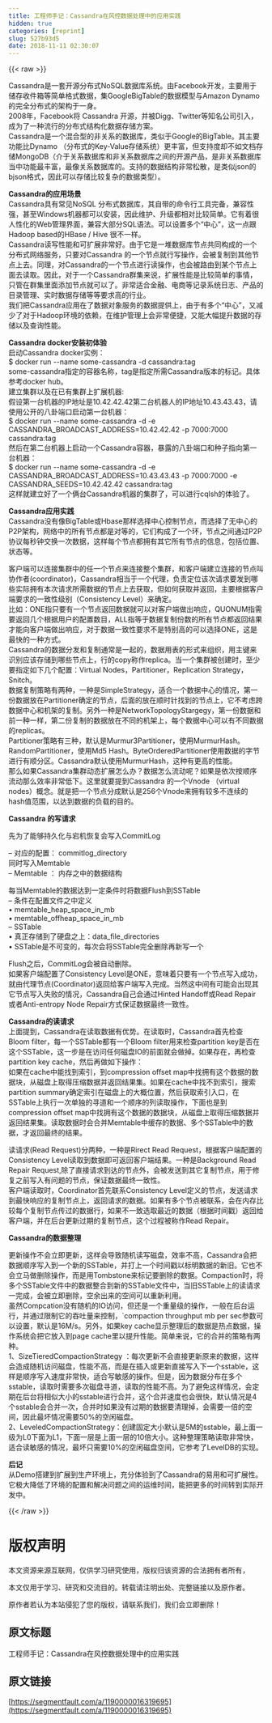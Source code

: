 ```yaml
---
title: 工程师手记：Cassandra在风控数据处理中的应用实践
hidden: true
categories: [reprint]
slug: 527b93d5
date: 2018-11-11 02:30:07
---
```


{{< raw >}}
<p>Cassandra&#x662F;&#x4E00;&#x5957;&#x5F00;&#x6E90;&#x5206;&#x5E03;&#x5F0F;NoSQL&#x6570;&#x636E;&#x5E93;&#x7CFB;&#x7EDF;&#x3002;&#x7531;Facebook&#x5F00;&#x53D1;&#xFF0C;&#x4E3B;&#x8981;&#x7528;&#x4E8E;&#x50A8;&#x5B58;&#x6536;&#x4EF6;&#x7BB1;&#x7B49;&#x7B80;&#x5355;&#x683C;&#x5F0F;&#x6570;&#x636E;&#xFF0C;&#x96C6;GoogleBigTable&#x7684;&#x6570;&#x636E;&#x6A21;&#x578B;&#x4E0E;Amazon Dynamo&#x7684;&#x5B8C;&#x5168;&#x5206;&#x5E03;&#x5F0F;&#x7684;&#x67B6;&#x6784;&#x4E8E;&#x4E00;&#x8EAB;&#x3002;<br>2008&#x5E74;&#xFF0C;Facebook&#x5C06; Cassandra &#x5F00;&#x6E90;&#xFF0C;&#x5E76;&#x88AB;Digg&#x3001;Twitter&#x7B49;&#x77E5;&#x540D;&#x516C;&#x53F8;&#x5F15;&#x5165;&#xFF0C;&#x6210;&#x4E3A;&#x4E86;&#x4E00;&#x79CD;&#x6D41;&#x884C;&#x7684;&#x5206;&#x5E03;&#x5F0F;&#x7ED3;&#x6784;&#x5316;&#x6570;&#x636E;&#x5B58;&#x50A8;&#x65B9;&#x6848;&#x3002;<br>Cassandra&#x662F;&#x4E00;&#x4E2A;&#x6DF7;&#x5408;&#x578B;&#x7684;&#x975E;&#x5173;&#x7CFB;&#x7684;&#x6570;&#x636E;&#x5E93;&#xFF0C;&#x7C7B;&#x4F3C;&#x4E8E;Google&#x7684;BigTable&#x3002;&#x5176;&#x4E3B;&#x8981;&#x529F;&#x80FD;&#x6BD4;Dynamo &#xFF08;&#x5206;&#x5E03;&#x5F0F;&#x7684;Key-Value&#x5B58;&#x50A8;&#x7CFB;&#x7EDF;&#xFF09;&#x66F4;&#x4E30;&#x5BCC;&#xFF0C;&#x4F46;&#x652F;&#x6301;&#x5EA6;&#x5374;&#x4E0D;&#x5982;&#x6587;&#x6863;&#x5B58;&#x50A8;MongoDB&#xFF08;&#x4ECB;&#x4E8E;&#x5173;&#x7CFB;&#x6570;&#x636E;&#x5E93;&#x548C;&#x975E;&#x5173;&#x7CFB;&#x6570;&#x636E;&#x5E93;&#x4E4B;&#x95F4;&#x7684;&#x5F00;&#x6E90;&#x4EA7;&#x54C1;&#xFF0C;&#x662F;&#x975E;&#x5173;&#x7CFB;&#x6570;&#x636E;&#x5E93;&#x5F53;&#x4E2D;&#x529F;&#x80FD;&#x6700;&#x4E30;&#x5BCC;&#xFF0C;&#x6700;&#x50CF;&#x5173;&#x7CFB;&#x6570;&#x636E;&#x5E93;&#x7684;&#x3002;&#x652F;&#x6301;&#x7684;&#x6570;&#x636E;&#x7ED3;&#x6784;&#x975E;&#x5E38;&#x677E;&#x6563;&#xFF0C;&#x662F;&#x7C7B;&#x4F3C;json&#x7684;bjson&#x683C;&#x5F0F;&#xFF0C;&#x56E0;&#x6B64;&#x53EF;&#x4EE5;&#x5B58;&#x50A8;&#x6BD4;&#x8F83;&#x590D;&#x6742;&#x7684;&#x6570;&#x636E;&#x7C7B;&#x578B;&#xFF09;&#x3002;</p><p><strong>Cassandra&#x7684;&#x5E94;&#x7528;&#x573A;&#x666F;</strong><br>Cassandra&#x5177;&#x6709;&#x5E38;&#x89C1;NoSQL &#x5206;&#x5E03;&#x5F0F;&#x6570;&#x636E;&#x5E93;&#xFF0C;&#x5176;&#x81EA;&#x5E26;&#x7684;&#x547D;&#x4EE4;&#x884C;&#x5DE5;&#x5177;&#x5B8C;&#x5907;&#xFF0C;&#x517C;&#x5BB9;&#x6027;&#x5F3A;&#xFF0C;&#x751A;&#x81F3;Windows&#x673A;&#x5668;&#x90FD;&#x53EF;&#x4EE5;&#x5B89;&#x88C5;&#xFF0C;&#x56E0;&#x6B64;&#x7EF4;&#x62A4;&#x3001;&#x5347;&#x7EA7;&#x90FD;&#x76F8;&#x5BF9;&#x6BD4;&#x8F83;&#x7B80;&#x5355;&#x3002;&#x5B83;&#x6709;&#x7740;&#x5F88;&#x4EBA;&#x6027;&#x5316;&#x7684;Web&#x7BA1;&#x7406;&#x754C;&#x9762;&#xFF0C;&#x517C;&#x5BB9;&#x5927;&#x90E8;&#x5206;SQL&#x8BED;&#x6CD5;&#x3002;&#x53EF;&#x4EE5;&#x8BBE;&#x7F6E;&#x591A;&#x4E2A;&#x201C;&#x4E2D;&#x5FC3;&#x201D;&#xFF0C;&#x8FD9;&#x4E00;&#x70B9;&#x8DDF;Hadoop based&#x7684;HBase / Hive &#x5F88;&#x4E0D;&#x4E00;&#x6837;&#x3002;<br>Cassandra&#x8BFB;&#x5199;&#x6027;&#x80FD;&#x548C;&#x53EF;&#x6269;&#x5C55;&#x975E;&#x5E38;&#x597D;&#x3002;&#x7531;&#x4E8E;&#x5B83;&#x662F;&#x4E00;&#x5806;&#x6570;&#x636E;&#x5E93;&#x8282;&#x70B9;&#x5171;&#x540C;&#x6784;&#x6210;&#x7684;&#x4E00;&#x4E2A;&#x5206;&#x5E03;&#x5F0F;&#x7F51;&#x7EDC;&#x670D;&#x52A1;&#xFF0C;&#x53EA;&#x8981;&#x5BF9;Cassandra &#x7684;&#x4E00;&#x4E2A;&#x8282;&#x70B9;&#x5C31;&#x884C;&#x5199;&#x64CD;&#x4F5C;&#xFF0C;&#x4F1A;&#x88AB;&#x590D;&#x5236;&#x5230;&#x5176;&#x4ED6;&#x8282;&#x70B9;&#x4E0A;&#x53BB;&#x3002;&#x540C;&#x7406;&#xFF0C;&#x5BF9;Cassandra&#x7684;&#x4E00;&#x4E2A;&#x8282;&#x70B9;&#x8FDB;&#x884C;&#x8BFB;&#x64CD;&#x4F5C;&#xFF0C;&#x4E5F;&#x4F1A;&#x88AB;&#x8DEF;&#x7531;&#x5230;&#x67D0;&#x4E2A;&#x8282;&#x70B9;&#x4E0A;&#x9762;&#x53BB;&#x8BFB;&#x53D6;&#x3002;&#x56E0;&#x6B64;&#xFF0C;&#x5BF9;&#x4E8E;&#x4E00;&#x4E2A;Cassandra&#x7FA4;&#x96C6;&#x6765;&#x8BF4;&#xFF0C;&#x6269;&#x5C55;&#x6027;&#x80FD;&#x662F;&#x6BD4;&#x8F83;&#x7B80;&#x5355;&#x7684;&#x4E8B;&#x60C5;&#xFF0C;&#x53EA;&#x7BA1;&#x5728;&#x7FA4;&#x96C6;&#x91CC;&#x9762;&#x6DFB;&#x52A0;&#x8282;&#x70B9;&#x5C31;&#x53EF;&#x4EE5;&#x4E86;&#x3002;&#x975E;&#x5E38;&#x9002;&#x5408;&#x91D1;&#x878D;&#x3001;&#x7535;&#x5546;&#x7B49;&#x8BB0;&#x5F55;&#x7CFB;&#x7EDF;&#x65E5;&#x5FD7;&#x3001;&#x4EA7;&#x54C1;&#x7684;&#x76EE;&#x5F55;&#x7BA1;&#x7406;&#x3001;&#x5B9E;&#x65F6;&#x6570;&#x636E;&#x5B58;&#x50A8;&#x7B49;&#x7B49;&#x8981;&#x6C42;&#x9AD8;&#x7684;&#x884C;&#x4E1A;&#x3002;<br>&#x6211;&#x4EEC;&#x628A;Cassandra&#x5E94;&#x7528;&#x5728;&#x4E86;&#x6570;&#x636E;&#x5BF9;&#x8C61;&#x670D;&#x52A1;&#x7684;&#x6570;&#x636E;&#x63D0;&#x4F9B;&#x4E0A;&#xFF0C;&#x7531;&#x4E8E;&#x6709;&#x591A;&#x4E2A;&#x201C;&#x4E2D;&#x5FC3;&#x201D;&#xFF0C;&#x53C8;&#x51CF;&#x5C11;&#x4E86;&#x5BF9;&#x4E8E;Hadoop&#x73AF;&#x5883;&#x7684;&#x4F9D;&#x8D56;&#xFF0C;&#x5728;&#x7EF4;&#x62A4;&#x7BA1;&#x7406;&#x4E0A;&#x4F1A;&#x975E;&#x5E38;&#x4FBF;&#x6377;&#xFF0C;&#x53C8;&#x80FD;&#x5927;&#x5E45;&#x63D0;&#x5347;&#x6570;&#x636E;&#x7684;&#x5B58;&#x50A8;&#x4EE5;&#x53CA;&#x67E5;&#x8BE2;&#x6027;&#x80FD;&#x3002;</p><p><strong>Cassandra docker&#x5B89;&#x88C5;&#x521D;&#x4F53;&#x9A8C;</strong><br>&#x542F;&#x52A8;Cassandra docker&#x5B9E;&#x4F8B;&#xFF1A;<br>$ docker run --name some-cassandra -d cassandra:tag<br>some-cassandra&#x6307;&#x5B9A;&#x7684;&#x5BB9;&#x5668;&#x540D;&#x79F0;&#xFF0C;tag&#x662F;&#x6307;&#x5B9A;&#x6240;&#x9700;Cassandra&#x7248;&#x672C;&#x7684;&#x6807;&#x8BB0;&#x3002;&#x5177;&#x4F53;&#x53C2;&#x8003;docker hub&#x3002;<br>&#x5EFA;&#x7ACB;&#x96C6;&#x7FA4;&#x4EE5;&#x53CA;&#x5728;&#x5DF2;&#x6709;&#x96C6;&#x7FA4;&#x4E0A;&#x6269;&#x5C55;&#x673A;&#x5668;:<br>&#x5047;&#x8BBE;&#x7B2C;&#x4E00;&#x53F0;&#x673A;&#x5668;&#x7684;IP&#x5730;&#x5740;&#x662F;10.42.42.42&#x7B2C;&#x4E8C;&#x53F0;&#x673A;&#x5668;&#x4EBA;&#x7684;IP&#x5730;&#x5740;10.43.43.43&#xFF0C;&#x8BF7;&#x4F7F;&#x7528;&#x516C;&#x5F00;&#x7684;&#x516B;&#x5366;&#x7AEF;&#x53E3;&#x542F;&#x52A8;&#x7B2C;&#x4E00;&#x53F0;&#x673A;&#x5668;&#xFF1A;<br>$ docker run --name some-cassandra -d -e CASSANDRA_BROADCAST_ADDRESS=10.42.42.42 -p 7000:7000 cassandra:tag<br>&#x7136;&#x540E;&#x5728;&#x7B2C;&#x4E8C;&#x53F0;&#x673A;&#x5668;&#x4E0A;&#x542F;&#x52A8;&#x4E00;&#x4E2A;Cassandra&#x5BB9;&#x5668;&#xFF0C;&#x66B4;&#x9732;&#x7684;&#x516B;&#x5366;&#x7AEF;&#x53E3;&#x548C;&#x79CD;&#x5B50;&#x6307;&#x5411;&#x7B2C;&#x4E00;&#x53F0;&#x673A;&#x5668;&#xFF1A;<br>$ docker run --name some-cassandra -d -e CASSANDRA_BROADCAST_ADDRESS=10.43.43.43 -p 7000:7000 -e CASSANDRA_SEEDS=10.42.42.42 cassandra:tag<br>&#x8FD9;&#x6837;&#x5C31;&#x5EFA;&#x7ACB;&#x597D;&#x4E86;&#x4E00;&#x4E2A;&#x4FE9;&#x53F0;Cassandra&#x673A;&#x5668;&#x7684;&#x96C6;&#x7FA4;&#x4E86;&#xFF0C;&#x53EF;&#x4EE5;&#x8FDB;&#x884C;cqlsh&#x7684;&#x4F53;&#x9A8C;&#x4E86;&#x3002;</p><p><strong>Cassandra&#x5E94;&#x7528;&#x5B9E;&#x8DF5;</strong><br>Cassandra&#x6CA1;&#x6709;&#x50CF;BigTable&#x6216;Hbase&#x90A3;&#x6837;&#x9009;&#x62E9;&#x4E2D;&#x5FC3;&#x63A7;&#x5236;&#x8282;&#x70B9;&#xFF0C;&#x800C;&#x9009;&#x62E9;&#x4E86;&#x65E0;&#x4E2D;&#x5FC3;&#x7684;P2P&#x67B6;&#x6784;&#xFF0C;&#x7F51;&#x7EDC;&#x4E2D;&#x7684;&#x6240;&#x6709;&#x8282;&#x70B9;&#x90FD;&#x662F;&#x5BF9;&#x7B49;&#x7684;&#xFF0C;&#x5B83;&#x4EEC;&#x6784;&#x6210;&#x4E86;&#x4E00;&#x4E2A;&#x73AF;&#xFF0C;&#x8282;&#x70B9;&#x4E4B;&#x95F4;&#x901A;&#x8FC7;P2P&#x534F;&#x8BAE;&#x6BCF;&#x79D2;&#x949F;&#x4EA4;&#x6362;&#x4E00;&#x6B21;&#x6570;&#x636E;&#xFF0C;&#x8FD9;&#x6837;&#x6BCF;&#x4E2A;&#x8282;&#x70B9;&#x90FD;&#x62E5;&#x6709;&#x5176;&#x5B83;&#x6240;&#x6709;&#x8282;&#x70B9;&#x7684;&#x4FE1;&#x606F;&#xFF0C;&#x5305;&#x62EC;&#x4F4D;&#x7F6E;&#x3001;&#x72B6;&#x6001;&#x7B49;&#x3002;</p><p>&#x5BA2;&#x6237;&#x7AEF;&#x53EF;&#x4EE5;&#x8FDE;&#x63A5;&#x96C6;&#x7FA4;&#x4E2D;&#x7684;&#x4EFB;&#x4E00;&#x4E2A;&#x8282;&#x70B9;&#x6765;&#x8FDE;&#x63A5;&#x6574;&#x4E2A;&#x96C6;&#x7FA4;&#xFF0C;&#x548C;&#x5BA2;&#x6237;&#x7AEF;&#x5EFA;&#x7ACB;&#x8FDE;&#x63A5;&#x7684;&#x8282;&#x70B9;&#x53EB;&#x534F;&#x4F5C;&#x8005;(coordinator)&#xFF0C;Cassandra&#x76F8;&#x5F53;&#x4E8E;&#x4E00;&#x4E2A;&#x4EE3;&#x7406;&#xFF0C;&#x8D1F;&#x8D23;&#x5B9A;&#x4F4D;&#x8BE5;&#x6B21;&#x8BF7;&#x6C42;&#x8981;&#x53D1;&#x5230;&#x54EA;&#x4E9B;&#x5B9E;&#x9645;&#x62E5;&#x6709;&#x672C;&#x6B21;&#x8BF7;&#x6C42;&#x6240;&#x9700;&#x6570;&#x636E;&#x7684;&#x8282;&#x70B9;&#x4E0A;&#x53BB;&#x83B7;&#x53D6;&#xFF0C;&#x4F46;&#x5982;&#x4F55;&#x83B7;&#x53D6;&#x5E76;&#x8FD4;&#x56DE;&#xFF0C;&#x4E3B;&#x8981;&#x6839;&#x636E;&#x5BA2;&#x6237;&#x7AEF;&#x8981;&#x6C42;&#x7684;&#x4E00;&#x81F4;&#x6027;&#x7EA7;&#x522B;&#xFF08;Consistency Level&#xFF09;&#x6765;&#x786E;&#x5B9A;&#x3002;<br>&#x6BD4;&#x5982;&#xFF1A;ONE&#x6307;&#x53EA;&#x8981;&#x6709;&#x4E00;&#x4E2A;&#x8282;&#x70B9;&#x8FD4;&#x56DE;&#x6570;&#x636E;&#x5C31;&#x53EF;&#x4EE5;&#x5BF9;&#x5BA2;&#x6237;&#x7AEF;&#x505A;&#x51FA;&#x54CD;&#x5E94;&#xFF0C;QUONUM&#x6307;&#x9700;&#x8981;&#x8FD4;&#x56DE;&#x51E0;&#x4E2A;&#x6839;&#x636E;&#x7528;&#x6237;&#x7684;&#x914D;&#x7F6E;&#x6570;&#x76EE;&#xFF0C;ALL&#x6307;&#x7B49;&#x4E8E;&#x6570;&#x636E;&#x590D;&#x5236;&#x4EFD;&#x6570;&#x7684;&#x6240;&#x6709;&#x8282;&#x70B9;&#x90FD;&#x8FD4;&#x56DE;&#x7ED3;&#x679C;&#x624D;&#x80FD;&#x5411;&#x5BA2;&#x6237;&#x7AEF;&#x505A;&#x51FA;&#x54CD;&#x5E94;&#xFF0C;&#x5BF9;&#x4E8E;&#x6570;&#x636E;&#x4E00;&#x81F4;&#x6027;&#x8981;&#x6C42;&#x4E0D;&#x662F;&#x7279;&#x522B;&#x9AD8;&#x7684;&#x53EF;&#x4EE5;&#x9009;&#x62E9;ONE&#xFF0C;&#x8FD9;&#x662F;&#x6700;&#x5FEB;&#x7684;&#x4E00;&#x79CD;&#x65B9;&#x5F0F;&#x3002;<br>Cassandra&#x7684;&#x6570;&#x636E;&#x5206;&#x53D1;&#x548C;&#x590D;&#x5236;&#x901A;&#x5E38;&#x662F;&#x4E00;&#x8D77;&#x7684;&#xFF0C;&#x6570;&#x636E;&#x7528;&#x8868;&#x7684;&#x5F62;&#x5F0F;&#x6765;&#x7EC4;&#x7EC7;&#xFF0C;&#x7528;&#x4E3B;&#x952E;&#x6765;&#x8BC6;&#x522B;&#x5E94;&#x8BE5;&#x5B58;&#x50A8;&#x5230;&#x54EA;&#x4E9B;&#x8282;&#x70B9;&#x4E0A;&#xFF0C;&#x884C;&#x7684;copy&#x79F0;&#x4F5C;replica&#x3002;&#x5F53;&#x4E00;&#x4E2A;&#x96C6;&#x7FA4;&#x88AB;&#x521B;&#x5EFA;&#x65F6;&#xFF0C;&#x81F3;&#x5C11;&#x8981;&#x6307;&#x5B9A;&#x5982;&#x4E0B;&#x51E0;&#x4E2A;&#x914D;&#x7F6E;&#xFF1A;Virtual Nodes&#xFF0C;Partitioner&#xFF0C;Replication Strategy&#xFF0C;Snitch&#x3002;<br>&#x6570;&#x636E;&#x590D;&#x5236;&#x7B56;&#x7565;&#x6709;&#x4E24;&#x79CD;&#xFF0C;&#x4E00;&#x79CD;&#x662F;SimpleStrategy&#xFF0C;&#x9002;&#x5408;&#x4E00;&#x4E2A;&#x6570;&#x636E;&#x4E2D;&#x5FC3;&#x7684;&#x60C5;&#x51B5;&#xFF0C;&#x7B2C;&#x4E00;&#x4EFD;&#x6570;&#x636E;&#x653E;&#x5728;Partitioner&#x786E;&#x5B9A;&#x7684;&#x8282;&#x70B9;&#xFF0C;&#x540E;&#x9762;&#x7684;&#x653E;&#x5728;&#x987A;&#x65F6;&#x9488;&#x627E;&#x5230;&#x7684;&#x8282;&#x70B9;&#x4E0A;&#xFF0C;&#x5B83;&#x4E0D;&#x8003;&#x8651;&#x8DE8;&#x6570;&#x636E;&#x4E2D;&#x5FC3;&#x548C;&#x673A;&#x67B6;&#x7684;&#x590D;&#x5236;&#x3002;&#x53E6;&#x5916;&#x4E00;&#x79CD;&#x662F;NetworkTopologyStargegy&#xFF0C;&#x7B2C;&#x4E00;&#x4EFD;&#x6570;&#x636E;&#x548C;&#x524D;&#x4E00;&#x79CD;&#x4E00;&#x6837;&#xFF0C;&#x7B2C;&#x4E8C;&#x4EFD;&#x590D;&#x5236;&#x7684;&#x6570;&#x636E;&#x653E;&#x5728;&#x4E0D;&#x540C;&#x7684;&#x673A;&#x67B6;&#x4E0A;&#xFF0C;&#x6BCF;&#x4E2A;&#x6570;&#x636E;&#x4E2D;&#x5FC3;&#x53EF;&#x4EE5;&#x6709;&#x4E0D;&#x540C;&#x6570;&#x636E;&#x7684;replicas&#x3002;<br>Partitioner&#x7B56;&#x7565;&#x6709;&#x4E09;&#x79CD;&#xFF0C;&#x9ED8;&#x8BA4;&#x662F;Murmur3Partitioner&#xFF0C;&#x4F7F;&#x7528;MurmurHash&#x3002;RandomPartitioner&#xFF0C;&#x4F7F;&#x7528;Md5 Hash&#x3002;ByteOrderedPartitioner&#x4F7F;&#x7528;&#x6570;&#x636E;&#x7684;&#x5B57;&#x8282;&#x8FDB;&#x884C;&#x6709;&#x987A;&#x5206;&#x533A;&#x3002;Cassandra&#x9ED8;&#x8BA4;&#x4F7F;&#x7528;MurmurHash&#xFF0C;&#x8FD9;&#x79CD;&#x6709;&#x66F4;&#x9AD8;&#x7684;&#x6027;&#x80FD;&#x3002;<br>&#x90A3;&#x4E48;&#x5982;&#x679C;Cassandra&#x96C6;&#x7FA4;&#x52A8;&#x6001;&#x6269;&#x5C55;&#x600E;&#x4E48;&#x529E;&#xFF1F;&#x6570;&#x636E;&#x600E;&#x4E48;&#x6D41;&#x52A8;&#x5462;&#xFF1F;&#x5982;&#x679C;&#x662F;&#x4F9D;&#x6B21;&#x6309;&#x987A;&#x5E8F;&#x6D41;&#x52A8;&#x90A3;&#x4E48;&#x6548;&#x7387;&#x975E;&#x5E38;&#x4F4E;&#x4E0B;&#x3002;&#x8FD9;&#x91CC;&#x5C31;&#x8981;&#x63D0;&#x5230;Cassandra &#x7684;&#x4E00;&#x4E2A;Vnode &#xFF08;virtual nodes&#xFF09;&#x6982;&#x5FF5;&#x3002;&#x5C31;&#x662F;&#x628A;&#x4E00;&#x4E2A;&#x8282;&#x70B9;&#x5206;&#x6210;&#x9ED8;&#x8BA4;&#x662F;256&#x4E2A;Vnode&#x6765;&#x62E5;&#x6709;&#x8F83;&#x591A;&#x4E0D;&#x8FDE;&#x7EED;&#x7684;hash&#x503C;&#x8303;&#x56F4;&#xFF0C;&#x4EE5;&#x8FBE;&#x5230;&#x6570;&#x636E;&#x7684;&#x8D1F;&#x8F7D;&#x7684;&#x76EE;&#x7684;&#x3002;</p><p><strong>Cassandra &#x7684;&#x5199;&#x8BF7;&#x6C42;</strong></p><p>&#x5148;&#x4E3A;&#x4E86;&#x80FD;&#x591F;&#x6301;&#x4E45;&#x5316;&#x4E0E;&#x5B95;&#x673A;&#x6062;&#x590D;&#x4F1A;&#x5199;&#x5165;CommitLog</p><p>&#x2013; &#x5BF9;&#x5E94;&#x7684;&#x914D;&#x7F6E;&#xFF1A; commitlog_directory<br>&#x540C;&#x65F6;&#x5199;&#x5165;Memtable<br>&#x2013; Memtable &#xFF1A; &#x5185;&#x5B58;&#x4E4B;&#x4E2D;&#x7684;&#x6570;&#x636E;&#x7ED3;&#x6784;</p><p>&#x6BCF;&#x5F53;Memtable&#x7684;&#x6570;&#x636E;&#x8FBE;&#x5230;&#x4E00;&#x5B9A;&#x6761;&#x4EF6;&#x65F6;&#x5C06;&#x6570;&#x636E;Flush&#x5230;SSTable<br>&#x2013; &#x6761;&#x4EF6;&#x5728;&#x914D;&#x7F6E;&#x6587;&#x4EF6;&#x4E4B;&#x4E2D;&#x5B9A;&#x4E49;<br>&#x2022; memtable_heap_space_in_mb<br>&#x2022; memtable_offheap_space_in_mb<br>&#x2013; SSTable<br>&#x2022; &#x771F;&#x6B63;&#x5B58;&#x50A8;&#x5230;&#x4E86;&#x786C;&#x76D8;&#x4E4B;&#x4E0A;&#xFF1A;data_file_directories<br>&#x2022; SSTable&#x662F;&#x4E0D;&#x53EF;&#x53D8;&#x7684;&#xFF0C;&#x6BCF;&#x6B21;&#x4F1A;&#x5C06;SSTable&#x5B8C;&#x5168;&#x5220;&#x9664;&#x518D;&#x65B0;&#x5199;&#x4E00;&#x4E2A;</p><p>Flush&#x4E4B;&#x540E;&#xFF0C;CommitLog&#x4F1A;&#x88AB;&#x81EA;&#x52A8;&#x5220;&#x9664;&#x3002;<br>&#x5982;&#x679C;&#x5BA2;&#x6237;&#x7AEF;&#x914D;&#x7F6E;&#x4E86;Consistency Level&#x662F;ONE&#xFF0C;&#x610F;&#x5473;&#x7740;&#x53EA;&#x8981;&#x6709;&#x4E00;&#x4E2A;&#x8282;&#x70B9;&#x5199;&#x5165;&#x6210;&#x529F;&#xFF0C;&#x5C31;&#x7531;&#x4EE3;&#x7406;&#x8282;&#x70B9;(Coordinator)&#x8FD4;&#x56DE;&#x7ED9;&#x5BA2;&#x6237;&#x7AEF;&#x5199;&#x5165;&#x5B8C;&#x6210;&#x3002;&#x5F53;&#x7136;&#x8FD9;&#x4E2D;&#x95F4;&#x6709;&#x53EF;&#x80FD;&#x4F1A;&#x51FA;&#x73B0;&#x5176;&#x5B83;&#x8282;&#x70B9;&#x5199;&#x5165;&#x5931;&#x8D25;&#x7684;&#x60C5;&#x51B5;&#xFF0C;Cassandra&#x81EA;&#x5DF1;&#x4F1A;&#x901A;&#x8FC7;Hinted Handoff&#x6216;Read Repair &#x6216;&#x8005;Anti-entropy Node Repair&#x65B9;&#x5F0F;&#x4FDD;&#x8BC1;&#x6570;&#x636E;&#x6700;&#x7EC8;&#x4E00;&#x81F4;&#x6027;&#x3002;</p><p><strong>Cassandra&#x7684;&#x8BFB;&#x8BF7;&#x6C42;</strong><br>&#x4E0A;&#x9762;&#x63D0;&#x5230;&#xFF0C;Cassandra&#x5728;&#x8BFB;&#x53D6;&#x6570;&#x636E;&#x6709;&#x4F18;&#x52BF;&#x3002;&#x5728;&#x8BFB;&#x53D6;&#x65F6;&#xFF0C;Cassandra&#x9996;&#x5148;&#x68C0;&#x67E5;Bloom filter&#xFF0C;&#x6BCF;&#x4E00;&#x4E2A;SSTable&#x90FD;&#x6709;&#x4E00;&#x4E2A;Bloom filter&#x7528;&#x6765;&#x68C0;&#x67E5;partition key&#x662F;&#x5426;&#x5728;&#x8FD9;&#x4E2A;SSTable&#xFF0C;&#x8FD9;&#x4E00;&#x6B65;&#x662F;&#x5728;&#x8BBF;&#x95EE;&#x4EFB;&#x4F55;&#x78C1;&#x76D8;IO&#x7684;&#x524D;&#x9762;&#x5C31;&#x4F1A;&#x505A;&#x6389;&#x3002;&#x5982;&#x679C;&#x5B58;&#x5728;&#xFF0C;&#x518D;&#x68C0;&#x67E5;partition key cache&#xFF0C;&#x7136;&#x540E;&#x518D;&#x505A;&#x5982;&#x4E0B;&#x64CD;&#x4F5C;&#xFF1A;<br>&#x5982;&#x679C;&#x5728;cache&#x4E2D;&#x80FD;&#x627E;&#x5230;&#x7D22;&#x5F15;&#xFF0C;&#x5230;compression offset map&#x4E2D;&#x627E;&#x62E5;&#x6709;&#x8FD9;&#x4E2A;&#x6570;&#x636E;&#x7684;&#x6570;&#x636E;&#x5757;&#xFF0C;&#x4ECE;&#x78C1;&#x76D8;&#x4E0A;&#x53D6;&#x5F97;&#x538B;&#x7F29;&#x6570;&#x636E;&#x5E76;&#x8FD4;&#x56DE;&#x7ED3;&#x679C;&#x96C6;&#x3002;&#x5982;&#x679C;&#x5728;cache&#x4E2D;&#x627E;&#x4E0D;&#x5230;&#x7D22;&#x5F15;&#xFF0C;&#x641C;&#x7D22;partition summary&#x786E;&#x5B9A;&#x7D22;&#x5F15;&#x5728;&#x78C1;&#x76D8;&#x4E0A;&#x7684;&#x5927;&#x6982;&#x4F4D;&#x7F6E;&#xFF0C;&#x7136;&#x540E;&#x83B7;&#x53D6;&#x7D22;&#x5F15;&#x5165;&#x53E3;&#xFF0C;&#x5728;SSTable&#x4E0A;&#x6267;&#x884C;&#x4E00;&#x6B21;&#x5355;&#x72EC;&#x7684;&#x5BFB;&#x9053;&#x548C;&#x4E00;&#x4E2A;&#x987A;&#x5E8F;&#x7684;&#x5217;&#x8BFB;&#x53D6;&#x64CD;&#x4F5C;&#xFF0C;&#x4E0B;&#x9762;&#x4E5F;&#x662F;&#x5230;compression offset map&#x4E2D;&#x627E;&#x62E5;&#x6709;&#x8FD9;&#x4E2A;&#x6570;&#x636E;&#x7684;&#x6570;&#x636E;&#x5757;&#xFF0C;&#x4ECE;&#x78C1;&#x76D8;&#x4E0A;&#x53D6;&#x5F97;&#x538B;&#x7F29;&#x6570;&#x636E;&#x5E76;&#x8FD4;&#x56DE;&#x7ED3;&#x679C;&#x96C6;&#x3002;&#x8BFB;&#x53D6;&#x6570;&#x636E;&#x65F6;&#x4F1A;&#x5408;&#x5E76;Memtable&#x4E2D;&#x7F13;&#x5B58;&#x7684;&#x6570;&#x636E;&#x3001;&#x591A;&#x4E2A;SSTable&#x4E2D;&#x7684;&#x6570;&#x636E;&#xFF0C;&#x624D;&#x8FD4;&#x56DE;&#x6700;&#x7EC8;&#x7684;&#x7ED3;&#x679C;&#x3002;</p><p>&#x8BFB;&#x8BF7;&#x6C42;(Read Request)&#x5206;&#x4E24;&#x79CD;&#xFF0C;&#x4E00;&#x79CD;&#x662F;Rirect Read Request&#xFF0C;&#x6839;&#x636E;&#x5BA2;&#x6237;&#x7AEF;&#x914D;&#x7F6E;&#x7684;Consistency Level&#x8BFB;&#x53D6;&#x5230;&#x6570;&#x636E;&#x5373;&#x53EF;&#x8FD4;&#x56DE;&#x5BA2;&#x6237;&#x7AEF;&#x7ED3;&#x679C;&#x3002;&#x4E00;&#x79CD;&#x662F;Background Read Repair Request,&#x9664;&#x4E86;&#x76F4;&#x63A5;&#x8BF7;&#x6C42;&#x5230;&#x8FBE;&#x7684;&#x8282;&#x70B9;&#x5916;&#xFF0C;&#x4F1A;&#x88AB;&#x53D1;&#x9001;&#x5230;&#x5176;&#x5B83;&#x590D;&#x5236;&#x8282;&#x70B9;&#xFF0C;&#x7528;&#x4E8E;&#x4FEE;&#x590D;&#x4E4B;&#x524D;&#x5199;&#x5165;&#x6709;&#x95EE;&#x9898;&#x7684;&#x8282;&#x70B9;&#xFF0C;&#x4FDD;&#x8BC1;&#x6570;&#x636E;&#x6700;&#x7EC8;&#x4E00;&#x81F4;&#x6027;&#x3002;<br>&#x5BA2;&#x6237;&#x7AEF;&#x8BFB;&#x53D6;&#x65F6;&#xFF0C;Coordinator&#x9996;&#x5148;&#x8054;&#x7CFB;Consistency Level&#x5B9A;&#x4E49;&#x7684;&#x8282;&#x70B9;&#xFF0C;&#x53D1;&#x9001;&#x8BF7;&#x6C42;&#x5230;&#x6700;&#x5FEB;&#x54CD;&#x5E94;&#x7684;&#x590D;&#x5236;&#x8282;&#x70B9;&#x4E0A;&#xFF0C;&#x8FD4;&#x56DE;&#x8BF7;&#x6C42;&#x7684;&#x6570;&#x636E;&#x3002;&#x5982;&#x679C;&#x6709;&#x591A;&#x4E2A;&#x8282;&#x70B9;&#x88AB;&#x8054;&#x7CFB;&#xFF0C;&#x4F1A;&#x5728;&#x5185;&#x5B58;&#x6BD4;&#x8F83;&#x6BCF;&#x4E2A;&#x590D;&#x5236;&#x8282;&#x70B9;&#x4F20;&#x8FC7;&#x7684;&#x6570;&#x636E;&#x884C;&#xFF0C;&#x5982;&#x679C;&#x4E0D;&#x4E00;&#x81F4;&#x9009;&#x53D6;&#x6700;&#x8FD1;&#x7684;&#x6570;&#x636E;&#xFF08;&#x6839;&#x636E;&#x65F6;&#x95F4;&#x6233;&#xFF09;&#x8FD4;&#x56DE;&#x7ED9;&#x5BA2;&#x6237;&#x7AEF;&#xFF0C;&#x5E76;&#x5728;&#x540E;&#x53F0;&#x66F4;&#x65B0;&#x8FC7;&#x671F;&#x7684;&#x590D;&#x5236;&#x8282;&#x70B9;&#xFF0C;&#x8FD9;&#x4E2A;&#x8FC7;&#x7A0B;&#x88AB;&#x79F0;&#x4F5C;Read Repair&#x3002;</p><p><strong>Cassandra&#x7684;&#x6570;&#x636E;&#x6574;&#x7406;</strong></p><p>&#x66F4;&#x65B0;&#x64CD;&#x4F5C;&#x4E0D;&#x4F1A;&#x7ACB;&#x5373;&#x66F4;&#x65B0;&#xFF0C;&#x8FD9;&#x6837;&#x4F1A;&#x5BFC;&#x81F4;&#x968F;&#x673A;&#x8BFB;&#x5199;&#x78C1;&#x76D8;&#xFF0C;&#x6548;&#x7387;&#x4E0D;&#x9AD8;&#xFF0C;Cassandra&#x4F1A;&#x628A;&#x6570;&#x636E;&#x987A;&#x5E8F;&#x5199;&#x5165;&#x5230;&#x4E00;&#x4E2A;&#x65B0;&#x7684;SSTable&#xFF0C;&#x5E76;&#x6253;&#x4E0A;&#x4E00;&#x4E2A;&#x65F6;&#x95F4;&#x6233;&#x4EE5;&#x6807;&#x660E;&#x6570;&#x636E;&#x7684;&#x65B0;&#x65E7;&#x3002;&#x5B83;&#x4E5F;&#x4E0D;&#x4F1A;&#x7ACB;&#x9A6C;&#x505A;&#x5220;&#x9664;&#x64CD;&#x4F5C;&#xFF0C;&#x800C;&#x662F;&#x7528;Tombstone&#x6765;&#x6807;&#x8BB0;&#x8981;&#x5220;&#x9664;&#x7684;&#x6570;&#x636E;&#x3002;Compaction&#x65F6;&#xFF0C;&#x5C06;&#x591A;&#x4E2A;SSTable&#x6587;&#x4EF6;&#x4E2D;&#x7684;&#x6570;&#x636E;&#x6574;&#x5408;&#x5230;&#x65B0;&#x7684;SSTable&#x6587;&#x4EF6;&#x4E2D;&#xFF0C;&#x5F53;&#x65E7;SSTable&#x4E0A;&#x7684;&#x8BFB;&#x8BF7;&#x6C42;&#x4E00;&#x5B8C;&#x6210;&#xFF0C;&#x4F1A;&#x88AB;&#x7ACB;&#x5373;&#x5220;&#x9664;&#xFF0C;&#x7A7A;&#x4F59;&#x51FA;&#x6765;&#x7684;&#x7A7A;&#x95F4;&#x53EF;&#x4EE5;&#x91CD;&#x65B0;&#x5229;&#x7528;&#x3002;<br>&#x867D;&#x7136;Compcation&#x6CA1;&#x6709;&#x968F;&#x673A;&#x7684;IO&#x8BBF;&#x95EE;&#xFF0C;&#x4F46;&#x8FD8;&#x662F;&#x4E00;&#x4E2A;&#x91CD;&#x91CF;&#x7EA7;&#x7684;&#x64CD;&#x4F5C;&#xFF0C;&#x4E00;&#x822C;&#x5728;&#x540E;&#x53F0;&#x8FD0;&#x884C;&#xFF0C;&#x5E76;&#x901A;&#x8FC7;&#x9650;&#x5236;&#x5B83;&#x7684;&#x541E;&#x5410;&#x91CF;&#x6765;&#x63A7;&#x5236;&#xFF0C;`compaction throughput mb per sec&#x53C2;&#x6570;&#x53EF;&#x4EE5;&#x8BBE;&#x7F6E;&#xFF0C;&#x9ED8;&#x8BA4;&#x662F;16M/s&#x3002;&#x53E6;&#x5916;&#xFF0C;&#x5982;&#x679C;key cache&#x663E;&#x793A;&#x6574;&#x7406;&#x540E;&#x7684;&#x6570;&#x636E;&#x662F;&#x70ED;&#x70B9;&#x6570;&#x636E;&#xFF0C;&#x64CD;&#x4F5C;&#x7CFB;&#x7EDF;&#x4F1A;&#x628A;&#x5B83;&#x653E;&#x5165;&#x5230;page cache&#x91CC;&#x4EE5;&#x63D0;&#x5347;&#x6027;&#x80FD;&#x3002;&#x7B80;&#x5355;&#x6765;&#x8BF4;&#xFF0C;&#x5B83;&#x7684;&#x5408;&#x5E76;&#x7684;&#x7B56;&#x7565;&#x6709;&#x4E24;&#x79CD;&#x3002;<br>1&#x3001;SizeTieredCompactionStrategy &#xFF1A;&#x6BCF;&#x6B21;&#x66F4;&#x65B0;&#x4E0D;&#x4F1A;&#x76F4;&#x63A5;&#x66F4;&#x65B0;&#x539F;&#x6765;&#x7684;&#x6570;&#x636E;&#xFF0C;&#x8FD9;&#x6837;&#x4F1A;&#x9020;&#x6210;&#x968F;&#x673A;&#x8BBF;&#x95EE;&#x78C1;&#x76D8;&#xFF0C;&#x6027;&#x80FD;&#x4E0D;&#x9AD8;&#xFF0C;&#x800C;&#x662F;&#x5728;&#x63D2;&#x5165;&#x6216;&#x66F4;&#x65B0;&#x76F4;&#x63A5;&#x5199;&#x5165;&#x4E0B;&#x4E00;&#x4E2A;sstable&#xFF0C;&#x8FD9;&#x6837;&#x662F;&#x987A;&#x5E8F;&#x5199;&#x5165;&#x901F;&#x5EA6;&#x975E;&#x5E38;&#x5FEB;&#xFF0C;&#x9002;&#x5408;&#x5199;&#x654F;&#x611F;&#x7684;&#x64CD;&#x4F5C;&#x3002;&#x4F46;&#x662F;&#xFF0C;&#x56E0;&#x4E3A;&#x6570;&#x636E;&#x5206;&#x5E03;&#x5728;&#x591A;&#x4E2A;sstable&#xFF0C;&#x8BFB;&#x53D6;&#x65F6;&#x9700;&#x8981;&#x591A;&#x6B21;&#x78C1;&#x76D8;&#x5BFB;&#x9053;&#xFF0C;&#x8BFB;&#x53D6;&#x7684;&#x6027;&#x80FD;&#x4E0D;&#x9AD8;&#x3002;&#x4E3A;&#x4E86;&#x907F;&#x514D;&#x8FD9;&#x6837;&#x60C5;&#x51B5;&#xFF0C;&#x4F1A;&#x5B9A;&#x671F;&#x5728;&#x540E;&#x53F0;&#x5C06;&#x76F8;&#x4F3C;&#x5927;&#x5C0F;&#x7684;sstable&#x8FDB;&#x884C;&#x5408;&#x5E76;&#xFF0C;&#x8FD9;&#x4E2A;&#x5408;&#x5E76;&#x901F;&#x5EA6;&#x4E5F;&#x4F1A;&#x5F88;&#x5FEB;&#xFF0C;&#x9ED8;&#x8BA4;&#x60C5;&#x51B5;&#x662F;4&#x4E2A;sstable&#x4F1A;&#x5408;&#x5E76;&#x4E00;&#x6B21;&#xFF0C;&#x5408;&#x5E76;&#x65F6;&#x5982;&#x679C;&#x6CA1;&#x6709;&#x8FC7;&#x671F;&#x7684;&#x6570;&#x636E;&#x8981;&#x6E05;&#x7406;&#x6389;&#xFF0C;&#x4F1A;&#x9700;&#x8981;&#x4E00;&#x500D;&#x7684;&#x7A7A;&#x95F4;&#xFF0C;&#x56E0;&#x6B64;&#x6700;&#x574F;&#x60C5;&#x51B5;&#x9700;&#x8981;50%&#x7684;&#x7A7A;&#x95F2;&#x78C1;&#x76D8;&#x3002;<br>2&#x3001;LeveledCompactionStrategy&#xFF1A;&#x521B;&#x5EFA;&#x56FA;&#x5B9A;&#x5927;&#x5C0F;&#x9ED8;&#x8BA4;&#x662F;5M&#x7684;sstable&#xFF0C;&#x6700;&#x4E0A;&#x9762;&#x4E00;&#x7EA7;&#x4E3A;L0&#x4E0B;&#x9762;&#x4E3A;L1&#xFF0C;&#x4E0B;&#x9762;&#x4E00;&#x5C42;&#x662F;&#x4E0A;&#x9762;&#x4E00;&#x5C42;&#x7684;10&#x500D;&#x5927;&#x5C0F;&#x3002;&#x8FD9;&#x79CD;&#x6574;&#x7406;&#x7B56;&#x7565;&#x8BFB;&#x53D6;&#x975E;&#x5E38;&#x5FEB;&#xFF0C;&#x9002;&#x5408;&#x8BFB;&#x654F;&#x611F;&#x7684;&#x60C5;&#x51B5;&#xFF0C;&#x6700;&#x574F;&#x53EA;&#x9700;&#x8981;10%&#x7684;&#x7A7A;&#x95F2;&#x78C1;&#x76D8;&#x7A7A;&#x95F4;&#xFF0C;&#x5B83;&#x53C2;&#x8003;&#x4E86;LevelDB&#x7684;&#x5B9E;&#x73B0;&#x3002;</p><p><strong>&#x540E;&#x8BB0;</strong><br>&#x4ECE;Demo&#x642D;&#x5EFA;&#x5230;&#x6269;&#x5C55;&#x5230;&#x751F;&#x4EA7;&#x73AF;&#x5883;&#x4E0A;&#xFF0C;&#x5145;&#x5206;&#x4F53;&#x9A8C;&#x5230;&#x4E86;Cassandra&#x7684;&#x6613;&#x7528;&#x548C;&#x53EF;&#x6269;&#x5C55;&#x6027;&#x3002;&#x5B83;&#x6781;&#x5927;&#x964D;&#x4F4E;&#x4E86;&#x73AF;&#x5883;&#x7684;&#x914D;&#x7F6E;&#x548C;&#x89E3;&#x51B3;&#x95EE;&#x9898;&#x4E4B;&#x95F4;&#x7684;&#x8FD0;&#x7EF4;&#x65F6;&#x95F4;&#xFF0C;&#x80FD;&#x628A;&#x66F4;&#x591A;&#x7684;&#x65F6;&#x95F4;&#x8F6C;&#x5230;&#x5B9E;&#x9645;&#x5F00;&#x53D1;&#x4E2D;&#x3002;</p>
{{< /raw >}}

# 版权声明
本文资源来源互联网，仅供学习研究使用，版权归该资源的合法拥有者所有，

本文仅用于学习、研究和交流目的。转载请注明出处、完整链接以及原作者。 

原作者若认为本站侵犯了您的版权，请联系我们，我们会立即删除！

## 原文标题
工程师手记：Cassandra在风控数据处理中的应用实践

## 原文链接
[https://segmentfault.com/a/1190000016319695](https://segmentfault.com/a/1190000016319695)

